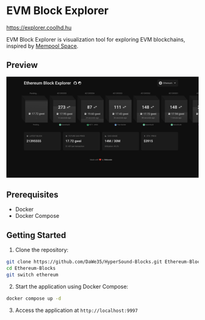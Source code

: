 # EVM Block Explorer

https://explorer.coolhd.hu

EVM Block Explorer is visualization tool for exploring EVM blockchains, inspired by [Mempool Space](https://mempool.space).

## Preview

![Preview](./img/preview.png)

## Prerequisites

- Docker
- Docker Compose

## Getting Started

1. Clone the repository:

``` bash
git clone https://github.com/DaWe35/HyperSound-Blocks.git Ethereum-Blocks
cd Ethereum-Blocks
git switch ethereum
```

2. Start the application using Docker Compose:

```bash
docker compose up -d
```

3. Access the application at `http://localhost:9997`
